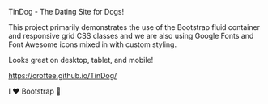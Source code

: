 TinDog - The Dating Site for Dogs! 


This project primarily demonstrates the use of the Bootstrap fluid container and responsive grid CSS classes and we are also using Google Fonts and Font Awesome icons mixed in with custom styling.

Looks great on desktop, tablet, and mobile! 

https://croftee.github.io/TinDog/

I ❤️ Bootstrap 🙂


